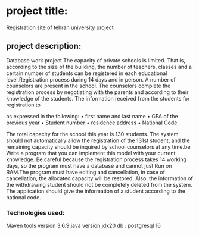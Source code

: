 
# project title:
Registration site of tehran university project 
## project description:
Database work project
The capacity of private schools is limited. 
That is, according to the size of the building, 
the number of teachers, classes and a certain number of students 
can be registered in each educational level.Registration process
during 14 days and in person. A number of counselors are present in the school.
The counselors complete the registration process by negotiating with the parents
and according to their knowledge of the students. The information received from 
the students for registration to

as expressed in the following:
•	first name and last name
•	GPA of the previous year
•	Student number
•	residence address
•	National Code

The total capacity for the school this year is 130 students. 
The system should not automatically allow the registration of 
the 131st student, and the remaining capacity should be inquired by school
counselors at any time.be Write a program that you can implement this model
with your current knowledge. Be careful because the registration process
takes 14 working days, so the program must have a database and cannot 
just Run on RAM.The program must have editing and cancellation,
in case of cancellation, the allocated capacity will be restored.
Also, the information of the withdrawing student should not
be completely deleted from the system. The application should give the
information of a student according to the national code.

### Technologies used:
Maven tools version 3.6.9
java version jdk20
db : postgresql 16




